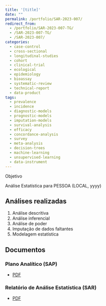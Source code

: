 ```yaml
---
title: '[title]'
date: ""
permalink: /portfolio/SAR-2023-007/
redirect_from:
  - /portfolio/SAR-2023-007-TG/
  - /SAR-2023-007-TG/
  - /SAR-2023-007/
categories:
  - case-control
  - cross-sectional
  - longitudinal-studies
  - cohort
  - clinical-trial
  - ecological
  - epidemiology
  - bioassay
  - systematic-review
  - technical-report
  - data-product
tags:
  - prevalence
  - incidence
  - diagnostic-models
  - prognostic-models
  - imputation-models
  - survival-analysis
  - efficacy
  - concordance-analysis
  - survey
  - meta-analysis
  - decision-trees
  - machine-learning
  - unsupervised-learning
  - data-instrument
---
```


Objetivo

Análise Estatística para PESSOA (LOCAL, yyyy)
<!-- Relatório técnico para PESSOA (LOCAL, yyyy) -->

## Análises realizadas

1. Análise descritiva
1. Análise inferencial
1. Análise de poder
1. Imputação de dados faltantes
1. Modelagem estatística

## Documentos

<!-- O cliente solicitou que esta análise seja mantida confidencial até uma futura data, determinada pelo próprio cliente. -->
<!-- Todos os documentos gerados nessa consultoria portanto não foram publicados online e apenas o título e o ano da análise foram incluídas no portfólio do consultor. -->
<!-- Após a data acordada, os documentos serão disponibilizados. -->

<!-- O cliente solicitou que esta análise seja mantida confidencial. -->
<!-- Todos os documentos gerados nessa consultoria portanto não foram publicados online e apenas o título e o ano da análise foram incluídas no portfólio do consultor. -->

### Plano Analítico (SAP)

- [PDF][sap]

### Relatório de Análise Estatística (SAR)

- [PDF][sar]

<!-- ## Análises associadas -->

<!-- Esta análise é parte de um projeto maior e é suportada por outras análises, disponíveis abaixo. -->

<!-- **[assoc_title]** -->

<!-- <[assoc_link]> -->

<!-- --- -->

[sap]: /files/SAP-2023-007-TG-v01.pdf
[sar]: /files/SAR-2023-007-TG-v01.pdf
